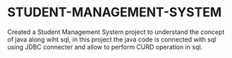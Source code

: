 # STUDENT-MANAGEMENT-SYSTEM
Created a Student Management System project to understand the concept of java along wiht sql,
in this project the java code is connected with sql using JDBC connecter and allow to perform CURD 
operation in sql.
